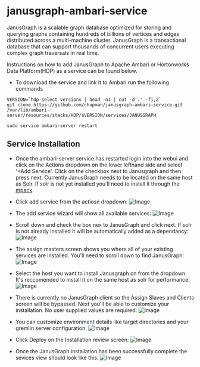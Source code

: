 # janusgraph-ambari-service
JanusGraph is a scalable graph database optimized for storing and querying graphs containing hundreds of billions of vertices and edges distributed across a multi-machine cluster. JanusGraph is a transactional database that can support thousands of concurrent users executing complex graph traversals in real time.

Instructions on how to add JanusGraph to Apache Ambari or Hortonworks Data Platform(HDP) as a service can be found below.


- To download the service and link it to Ambari run the following commands
```
VERSION=`hdp-select versions | head -n1 | cut -d'.' -f1,2`
git clone https://github.com/chupman/janusgraph-ambari-service.git /var/lib/ambari-server/resources/stacks/HDP/$VERSION/services/JANUSGRAPH
```

```
sudo service ambari-server restart
```
## Service Installation
- Once the ambari-server service has restarted login into the webui and click on the Actions dropdown on the lower lefthand side and select '+Add Service'.
Click on the checkbox next to Janusgraph and then press next. 
Currently JanusGraph needs to be located on the same host as Solr. If solr is not yet installed you'll need to install it through the [mpack](https://docs.hortonworks.com/HDPDocuments/HDP2/HDP-2.6.4/bk_solr-search-installation/content/ch_hdp-search-install-ambari.html).

- Click add service from the actiosn dropdown:
![Image](../master/screenshots/add_service.png?raw=true)
- The add service wizard will show all available services:
![Image](../master/screenshots/add_service_wizard.png?raw=true)
- Scroll down and check the box nex to JanusGraph and click next. If solr is not already installed it will be automatically added as a dependancy:
![Image](../master/screenshots/add_service_wizard_select_JG.png?raw=true)
- The assign masters screen shows you where all of your existing services are installed. You'll need to scroll down to find JanusGraph:
![Image](../master/screenshots/assign_masters.png?raw=true)
- Select the host you want to install Janusgraph on from the dropdown. It's reccomended to install it on the same host as solr for performance:
![Image](../master/screenshots/add_service_wizard_JG.png?raw=true)
- There is currently no JanusGraph client so the Assign Slaves and Clients screen will be bypassed. Next you'll be able to customize your installation. No user supplied values are required:
![Image](../master/screenshots/customize_services.png?raw=true)
- You can customize environment details like target directories and your gremlin server configuration:
![Image](../master/screenshots/customize_services_jg-env.png?raw=true)
- Click Deploy on the Installation review screen:
![Image](../master/screenshots/review.png?raw=true)
- Once the JanusGraph installation has been successfully complete the sevices view should look like this:
![Image](../master/screenshots/janusgraph_installed.png?raw=true)
